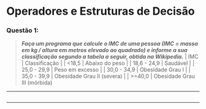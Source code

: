 # Operadores e Estruturas de Decisão

### **Questão 1:**
> **_Faça um programa que calcule o IMC de uma pessoa (IMC = massa em kg / altura em metros elevado ao quadrado) e 
> informe a sua classificação segundo a tabela a seguir, obtida na Wikipedia._**
> |  IMC  | Classificação |
> | <18,5 | Abaixo do peso |
> | 18,6 - 24,9 | Saudável |
> | 25,0 - 29,9 | Peso em excesso |
> | 30,0 - 34,9 | Obesidade Grau I |
> | 35,0 - 39,9 | Obesidade Grau II (severa) |
> | >=40,0 | Obesidade Grau III (mórbida) 

---
```python

```
---

